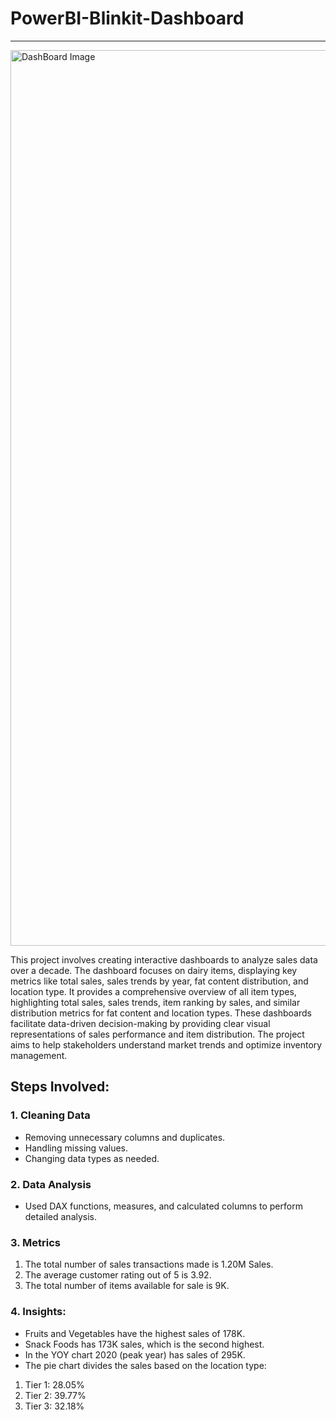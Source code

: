 # PowerBI-Blinkit-Dashboard
-------------------------------------------------------------
<img width="1433" alt="DashBoard Image" src="https://github.com/user-attachments/assets/418ec77e-a893-42b1-b3db-def9949b4667" />


This project involves creating interactive dashboards to analyze sales data over a decade. The dashboard focuses on dairy items, displaying key metrics like total sales, sales trends by year, fat content distribution, and location type. It provides a comprehensive overview of all item types, highlighting total sales, sales trends, item ranking by sales, and similar distribution metrics for fat content and location types. These dashboards facilitate data-driven decision-making by providing clear visual representations of sales performance and item distribution. The project aims to help stakeholders understand market trends and optimize inventory management.



## Steps Involved:
### 1. Cleaning Data
- Removing unnecessary columns and duplicates.
- Handling missing values.
- Changing data types as needed.

### 2. Data Analysis
- Used DAX functions, measures, and calculated columns to perform detailed analysis.

### 3. Metrics
1. The total number of sales transactions made is 1.20M Sales.
2. The average customer rating out of 5 is 3.92.
3. The total number of items available for sale is 9K.

### 4. Insights:
- Fruits and Vegetables have the highest sales of 178K.
- Snack Foods has 173K sales, which is the second highest.
- In the YOY chart 2020 (peak year) has sales of 295K.
- The pie chart divides the sales based on the location type:


1. Tier 1: 28.05%
2. Tier 2: 39.77%
3. Tier 3: 32.18%
